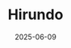 ---  
layout: startup_page  
title: "Hirundo"  
id: "hirundo.io"  
permalink: "/hirundohirundo.io06092025/"  
website: "https://www.hirundo.io/"  
funding_round: "Seed"  
funding_amount: "$8M"  
investors: "Maverick Ventures Israel, SuperSeed, Alpha Intelligence Capital, Tachles VC, AI.FUND, Plug and Play Tech Center"  
about: "Hirundo develops technology that allows enterprises to make AI models \"forget\" problematic data and behaviors, reducing hallucinations and bias. Their solutions remove undesired behaviors and inaccuracies from AI models without requiring retraining, improving performance and reliability. Hirundo's platform supports both generative and non-generative models across various industries."  
markets: "AI, Artificial Intelligence (AI), Data Integration, Generative AI, Data Center"  
hq: "Tel Aviv, Israel"  
founded_year: "2022"  
linkedin: "https://www.linkedin.com/company/gethirundo"  
twitter: ""  
instagram: ""  
facebook: ""  
crunchbase: "https://www.crunchbase.com/organization/hirundo"  
pitchbook: "https://pitchbook.com/profiles/company/532631-26"  

date_display: "09-Jun-2025"  
date: "2025-06-09"

# SEO Optimization  
meta_title: "Hirundo - Seed Funding ($8M)"  
meta_description: "Hirundo, Hirundo develops technology that allows enterprises to make AI models \"forget\" problematic data and behaviors, reducing hallucinations and bias. The..."  
meta_keywords: "Hirundo, AI, Artificial Intelligence (AI), Data Integration, Generative AI, Data Center, Seed funding"  
canonical_url: "https://startup.projectstartups.com/hirundohirundo.io06092025/"  
---